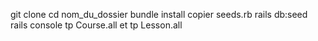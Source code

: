 git clone
cd nom_du_dossier
    bundle install
copier seeds.rb
    rails db:seed
    rails console
    tp Course.all et tp Lesson.all
